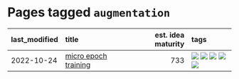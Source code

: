 # Pages tagged `augmentation`

|last_modified|title|est. idea maturity|tags
|:---|:---|---:|:---|
|2022-10-24|[micro epoch training](../micro-epoch.md)|733|[![](https://img.shields.io/badge/tag-augmentation-e33481)](../tags/augmentation.md) [![](https://img.shields.io/badge/tag-dataset-da6994)](../tags/dataset.md) [![](https://img.shields.io/badge/tag-heuristics-b59164)](../tags/heuristics.md) [![](https://img.shields.io/badge/tag-tooling-869bd0)](../tags/tooling.md) [![](https://img.shields.io/badge/tag-training-ebbec3)](../tags/training.md)|